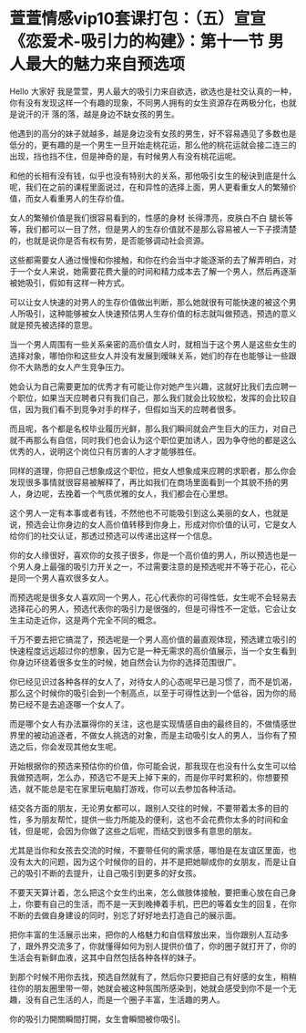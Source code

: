 # 萱萱情感vip10套课打包：（五）宣宣《恋爱术-吸引力的构建》：第十一节 男人最大的魅力来自预选项

Hello 大家好 我是萱萱，男人最大的吸引力来自欲选，欲选也是社交认真的一种，你有没有发现这样一个有趣的现象，不同男人拥有的女生资源存在两极分化，也就是说汗的汗 落的落，越是身边不缺女孩的男生。

他遇到的高分的妹子就越多，越是身边没有女孩的男生，好不容易遇见了多数也是低分的，更有趣的是一个男生一旦开始走桃花运，那么他的桃花运就会接二连三的出现，挡也挡不住，但是神奇的是，有时候男人有没有桃花运呢。

和他的长相有没有钱，似乎也没有特别大的关系，那他吸引女生的秘诀到底是什么呢，我们在之前的课程里面说过，在和异性的选择上面，男人更看重女人的繁殖价值，而女人看重男人的生存价值。

女人的繁殖价值是我们很容易看到的，性感的身材 长得漂亮，皮肤白不白 腿长等等，我们都可以一目了然，但是男人的生存价值就不是那么容易被人一下子摸清楚的，也就是说你是否有权有势，是否能够调动社会资源。

这些都需要女人通过慢慢和你接触，和你在约会当中才能逐渐的去了解弄明白，对于一个女人来说，她需要花费大量的时间和精力成本去了解一个男人，然后再逐渐被她吸引，假如有这样一种方式。

可以让女人快速的对男人的生存价值做出判断，那么她就很有可能快速的被这个男人所吸引，这种能够被女人快速预估男人生存价值的标志就叫做预选，预选的意义就是预先被选择的意思。

当一个男人周围有一些关系亲密的高价值女人时，就相当于这个男人是这些女生的选择对象，哪怕你和这些女人并没有发展到暧昧关系，她们的存在也能够让一些跟你不大熟悉的女人产生竞争压力。

她会认为自己需要更加的优秀才有可能让你对她产生兴趣，这就好比我们去应聘一个职位，如果当天应聘者只有我们自己，那么我们就会比较放松，发挥的会比较自信，因为我们看不到竞争对手的样子，但假如当天的应聘者很多。

而且呢，各个都是名校毕业履历光鲜，那么我们瞬间就会产生巨大的压力，对自己就不再那么有自信，同时我们也会认为这个职位更加诱人，因为争夺他的都是这么优秀的人，说明这个岗位只有厉害的人才才能够胜任。

同样的道理，你把自己想象成这个职位，把女人想象成来应聘的求职者，那么你会发现很多事情就很容易被解释了，再比如我们在商场里面看到一个其貌不扬的男人，身边呢，去挽着一个气质优雅的女人，我们都会在心里想。

这个男人一定有本事或者有钱，不然他也不可能吸引到这么美丽的女人，也就是说，预选会让你身边的女人高价值转移到你身上，形成对你价值的认可，它是女人给你们的社交认证，那透过预选可以传递出这样一个信息。

你的女人缘很好，喜欢你的女孩子很多，你是一个高价值的男人，所以预选也是一个男人身上最强的吸引力开关之一，不过需要注意的是预选呢并不等于花心，花心是同一个男人喜欢很多女人。

而预选呢是很多女人喜欢同一个男人，花心代表你的可得性低，女生呢不会轻易去选择花心的男人，预选代表你的吸引力是很强的，但是可得性不一定低，它会让女生主动走近你，这是两个完全不同的概念。

千万不要去把它搞混了，预选呢是一个男人高价值的最直观体现，预选建立吸引的快速程度远远超过你的想象，因为它是一种无需求的高价值展示，当一个女生看到你身边环绕着很多女生的时候，她自然会认为你的选择范围很广。

你已经见识过各种各样的女人了，对待女人的心态呢早已是习惯了，而不是饥渴，那么这个时候你的吸引会到一个制高点，以至于可得性达到一个低谷，因为你的局势已经不是去追逐哪一个女人了。

而是哪个女人有办法赢得你的关注，这也是实现情感自由的最终目的，不做情感世界里的被动追逐者，不做女人挑选的对象，而是主动吸引女人的男人，当你有了预选之后，你会发现其他女生呢。

开始根据你的预选来预估你的价值，你可能会说，那我现在也没有什么女生可以给我做预选啊，怎么办，预选它不是天上掉下来的，而是你平时累积的，你想要预选，就不能总是宅在家里玩电脑打游戏，你可以去参加各种活动。

结交各方面的朋友，无论男女都可以，跟别人交往的时候，不要带着太多的目的性，多为朋友帮忙，提供一些力所能及的便利，这也不会花费你太多的时间和金钱，但是呢，会因为你做了这些之后呢，而结交到很多有意思的朋友。

尤其是当你和女孩去交流的时候，不要带任何的需求感，哪怕是在友谊区里面，也没有太大的问题，因为这个时候你的目的，并不是把她聊成你的女朋友，而是让自己的吸引不断的去提升，让自己吸引到更多的好女孩。

不要天天算计着，怎么把这个女生约出来，怎么做肢体接触，要把重心放在自己身上，你要有自己的生活，而不是一天到晚捧着手机，巴巴的等着女生的回复，在你不断的去做自身建设的同时，别忘了好好地去打造自己的展示面。

把你丰富的生活展示出来，把你的人格魅力和自信释放出来，当你跟别人互动多了，跟外界交流多了，你就懂得如何为别人提供价值了，你的圈子就打开了，你的生活会有新鲜血液，这其中自然包括各种各样的妹子。

到那个时候不用你去找，预选自然就有了，然后你只要把自己有好感的女生，稍稍往你的朋友圈里带一带，她就会被这种氛围所感染到，她就会感受到你不是一个无趣，没有自己生活的人，而是一个圈子丰富，生活趣的男人。

你的吸引力開關瞬間打開，女生會瞬間被你吸引。
